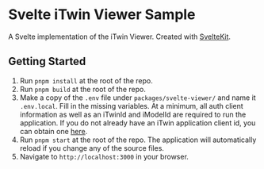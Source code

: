 # Svelte iTwin Viewer Sample

A Svelte implementation of the iTwin Viewer. Created with [SvelteKit](https://kit.svelte.dev/).

## Getting Started

1. Run `pnpm install` at the root of the repo.
2. Run `pnpm build` at the root of the repo.
3. Make a copy of the `.env` file under `packages/svelte-viewer/` and name it `.env.local`. Fill in the missing variables. At a minimum, all auth client information as well as an iTwinId and iModelId are required to run the application. If you do not already have an iTwin application client id, you can obtain one [here](https://developer.bentley.com/register/).
4. Run `pnpm start` at the root of the repo. The application will automatically reload if you change any of the source files.
5. Navigate to `http://localhost:3000` in your browser.
